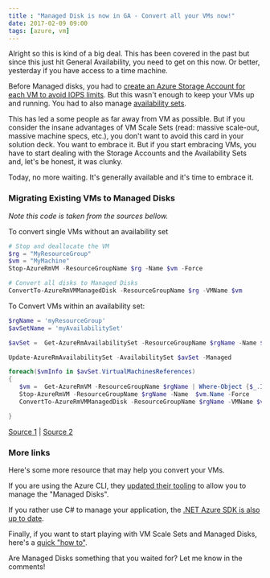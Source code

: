 ```yaml
---
title : "Managed Disk is now in GA - Convert all your VMs now!"
date: 2017-02-09 09:00
tags: [azure, vm]
---
```


Alright so this is kind of a big deal. This has been covered in the past but since this just hit General Availability, you need to get on this now. Or better, yesterday if you have access to a time machine.

Before Managed disks, you had to [create an Azure Storage Account for each VM to avoid IOPS limits](https://docs.microsoft.com/en-us/azure/virtual-machines/virtual-machines-windows-guidance-compute-single-vm#disk-and-storage-recommendations). But this wasn't enough to keep your VMs up and running. You had to also manage [availability sets](https://docs.microsoft.com/en-us/azure/virtual-machines/virtual-machines-windows-guidance-compute-single-vm#availability-considerations).

This has led a some people as far away from VM as possible. But if you consider the insane advantages of VM Scale Sets (read: massive scale-out, massive machine specs, etc.), you don't want to avoid this card in your solution deck. You want to embrace it. But if you start embracing VMs, you have to start dealing with the Storage Accounts and the Availability Sets and, let's be honest, it was clunky.

Today, no more waiting. It's generally available and it's time to embrace it.

### Migrating Existing VMs to Managed Disks
*Note this code is taken from the sources bellow.*

To convert single VMs without an availability set
```powershell
# Stop and deallocate the VM
$rg = "MyResourceGroup"
$vm = "MyMachine"
Stop-AzureRmVM -ResourceGroupName $rg -Name $vm -Force

# Convert all disks to Managed Disks
ConvertTo-AzureRmVMManagedDisk -ResourceGroupName $rg -VMName $vm
```

To Convert VMs within an availability set:
```powershell
$rgName = 'myResourceGroup'
$avSetName = 'myAvailabilitySet'

$avSet =  Get-AzureRmAvailabilitySet -ResourceGroupName $rgName -Name $avSetName

Update-AzureRmAvailabilitySet -AvailabilitySet $avSet -Managed

foreach($vmInfo in $avSet.VirtualMachinesReferences)
{
   $vm =  Get-AzureRmVM -ResourceGroupName $rgName | Where-Object {$_.Id -eq $vmInfo.id}
   Stop-AzureRmVM -ResourceGroupName $rgName -Name  $vm.Name -Force
   ConvertTo-AzureRmVMManagedDisk -ResourceGroupName $rgName -VMName $vm.Name

}
```

[Source 1](https://docs.microsoft.com/en-us/azure/virtual-machines/virtual-machines-windows-migrate-to-managed-disks)
|
[Source 2](https://docs.microsoft.com/en-us/azure/virtual-machines/virtual-machines-windows-convert-unmanaged-to-managed-disks#convert-existing-azure-vms-to-managed-disks-of-the-same-storage-type)

### More links

Here's some more resource that may help you convert your VMs.

If you are using the Azure CLI, they [updated their tooling](https://azure.microsoft.com/en-us/blog/azure-cli-managed-disks/) to allow you to manage the "Managed Disks".

If you rather use C# to manage your application, the [.NET Azure SDK is also up to date](https://azure.microsoft.com/en-us/blog/net-manage-azure-managed-disks/).

Finally, if you want to start playing with VM Scale Sets and Managed Disks, here's a [quick "how to"](https://docs.microsoft.com/en-us/azure/virtual-machine-scale-sets/virtual-machine-scale-sets-attached-disks).

Are Managed Disks something that you waited for? Let me know in the comments!
